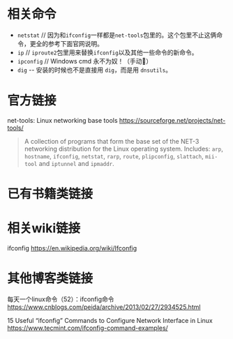 
# 相关命令

- `netstat` // 因为和`ifconfig`一样都是`net-tools`包里的。这个包里不止这俩命令，更全的参考下面官网说明。
- `ip` // `iproute2`包里用来替换`ifconfig`以及其他一些命令的新命令。
- `ipconfig` // Windows cmd 永不为奴！（手动:dog:）
- `dig` -- 安装的时候也不是直接用 `dig`，而是用 `dnsutils`。

# 官方链接

net-tools: Linux networking base tools https://sourceforge.net/projects/net-tools/
> A collection of programs that form the base set of the NET-3 networking distribution for the Linux operating system. Includes: `arp`, `hostname`, `ifconfig`, `netstat`, `rarp`, `route`, `plipconfig`, `slattach`, `mii-tool` and `iptunnel` and `ipmaddr`.

# 已有书籍类链接

# 相关wiki链接

ifconfig https://en.wikipedia.org/wiki/Ifconfig

# 其他博客类链接

每天一个linux命令（52）：ifconfig命令 https://www.cnblogs.com/peida/archive/2013/02/27/2934525.html

15 Useful “ifconfig” Commands to Configure Network Interface in Linux https://www.tecmint.com/ifconfig-command-examples/
